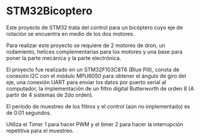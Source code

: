 # STM32Bicoptero

Este proyecto de STM32 trata del control para un bicóptero cuyo eje de rotación se encuentra en medio de los dos motores.

Para realizar este proyecto se requiere de 2 motores de dron, un rodamiento, helices complementarias para los motores y una base para poner la parte mecánica y la parte electrónica.

El proyecto fue realizado en un STM32F103C8T6 (Blue Pill), consta de conexión I2C con el módulo MPU6050 para obtener el ángulo de giro del eje, una conexión UART para enviar los datos por puerto serial al computador, la implementación de un filtro digital Butterworth de orden 8 (A partir de 4 sistemas de 2do orden).

El período de muestreo de los filtros y el control (aún no implementado) es de 0.01 segundos.

Utiliza el Timer 1 para hacer PWM y el timer 2 para hacer la interrupción repetitiva para el muestreo.
